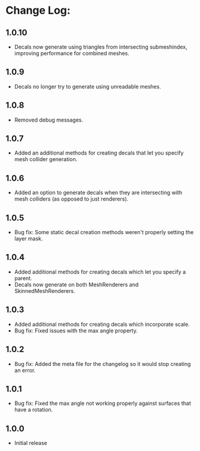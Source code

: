 # Change Log:

## 1.0.10
- Decals now generate using triangles from intersecting submeshindex, improving performance for combined meshes.

## 1.0.9
- Decals no longer try to generate using unreadable meshes.

## 1.0.8
- Removed debug messages.

## 1.0.7
- Added an additional methods for creating decals that let you specify mesh collider generation.

## 1.0.6
- Added an option to generate decals when they are intersecting with mesh colliders (as opposed to just renderers).

## 1.0.5
- Bug fix: Some static decal creation methods weren't properly setting the layer mask.

## 1.0.4
- Added additional methods for creating decals which let you specify a parent.
- Decals now generate on both MeshRenderers and SkinnedMeshRenderers.

## 1.0.3

- Added additional methods for creating decals which incorporate scale.
- Bug fix: Fixed issues with the max angle property.

## 1.0.2

- Bug fix: Added the meta file for the changelog so it would stop creating an error.

## 1.0.1

- Bug fix: Fixed the max angle not working properly against surfaces that have a rotation.

## 1.0.0

- Initial release
